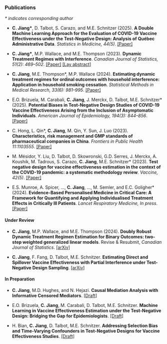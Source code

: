 ### Publications

*\* indicates corresponding author*

-   **C. Jiang\***, D. Talbot, S. Carazo, and M.E. Schnitzer (2025). **A Double Machine Learning Approach for the Evaluation of COVID-19 Vaccine Effectiveness under the Test-Negative Design: Analysis of Québec Administrative Data**. *Statistics in Medicine, 44(5)*. [[Paper]](https://onlinelibrary.wiley.com/doi/full/10.1002/sim.70025)

-   **C. Jiang\***, M.P. Wallace, and M.E. Thompson (2023). **Dynamic Treatment Regimes with Interference**. *Canadian Journal of Statistics, 51(2): 469–502*. [[Paper]](https://onlinelibrary.wiley.com/doi/abs/10.1002/cjs.11702) [[Lay abstract]](https://www.statisticsviews.com/article/lay-abstract-for-canadian-journal-of-statistics-article-dynamic-treatment-regimes-with-interference/)

-   **C. Jiang**, M.E. Thompson\*, M.P. Wallace (2024). **Estimating dynamic treatment regimes for ordinal outcomes with household interference: Application in household smoking cessation**. *Statistical Methods in Medical Research, 33(6): 981–995*. [[Paper]](https://journals.sagepub.com/doi/10.1177/09622802241242313)

-   E.O. Brizuela, M. Carabali, **C. Jiang**, J. Merckx, D. Talbot, M.E. Schnitzer\* (2025). **Potential Biases in Test-Negative Design Studies of COVID-19 Vaccine Effectiveness Arising from the Inclusion of Asymptomatic Individuals**. *American Journal of Epidemiology, 194(3): 844–856*. [[Paper]](https://doi.org/10.1093/aje/kwae288)

-   C. Hong, L. Qin\*, **C. Jiang**, M. Qin, Y. Sun, J. Luo (2023). **Characteristics, risk management and GMP standards of pharmaceutical companies in China**. *Frontiers in Public Health 11:1103555*. [[Paper]](https://www.ncbi.nlm.nih.gov/pmc/articles/PMC10031010/)

-   M. Mésidor, Y. Liu, D. Talbot, D. Skowronski, G.D. Serres, J. Merckx, A. Koushik, M. Tadrous, S. Carazo, **C. Jiang**, M.E. Schnitzer\* (2023). **Test negative design for vaccine effectiveness estimation in the context of the COVID-19 pandemic: a systematic methodology review**. *Vaccine, 42(5)*. [[Paper]](https://www.sciencedirect.com/science/article/pii/S0264410X23014469)

-   E.S. Munroe, A. Spicer, ..., **C. Jiang**, ..., M. Semler, and E.C. Goligher\* (2024). **Evidence-Based Personalised Medicine in Critical Care: A Framework for Quantifying and Applying Individualised Treatment Effects in Critically Ill Patients**. *Lancet Respiratory Medicine, In press*. [[Paper]](https://doi.org/10.1016/S2213-2600%2825%2900054-2)

#### Under Review

-   **C. Jiang**, M.P. Wallace, and M.E. Thompson (2024). **Doubly Robust Dynamic Treatment Regimen Estimation for Binary Outcomes: two-step weighted generalized linear models**. Revise & Resubmit, *Canadian Journal of Statistics*. [[arXiv]](https://arxiv.org/abs/2203.08269)

-   **C. Jiang**, F. Fang, D. Talbot, M.E. Schnitzer. **Estimating Direct and Spillover Vaccine Effectiveness with Partial Interference under Test-Negative Design Sampling**. [[arXiv]](https://www.medrxiv.org/content/10.1101/2025.02.24.25322826v1)

#### In Preparation

-   **C. Jiang**, M.D. Hughes, and N. Hejazi. **Causal Mediation Analysis with Informative Censored Mediators**. [[Draft]](#)

-   E.O. Brizuela, **C. Jiang**, M. Carabali, D. Talbot, M.E. Schnitzer. **Machine Learning in Vaccine Effectiveness Estimation under the Test-Negative Design: Bridging the Gap for Epidemiologists**. [[Draft]](#)

-   H. Bian, **C. Jiang**, D. Talbot, M.E. Schnitzer. **Addressing Selection Bias and Time-Varying Confounders in Test-Negative Designs for Vaccine Effectiveness Studies**. [[Draft]](#)
